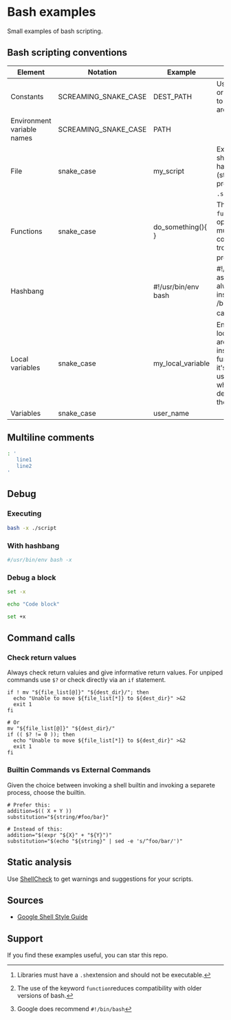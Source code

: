 # Bash examples

Small examples of bash scripting.

## Bash scripting conventions

| Element                    |Notation              |Example              |Notes                                                                                                                    |
|----------------------------|----------------------|---------------------|-------------------------------------------------------------------------------------------------------------------------|
| Constants                  | SCREAMING_SNAKE_CASE | DEST_PATH           | Use `readonly` or `declare -r` to ensure they are readonly.                                                             |
| Environment variable names | SCREAMING_SNAKE_CASE | PATH                |                                                                                                                         |
| File                       | snake_case           | my_script           | Executables should not have extension (strongly preferred) or a `.sh` extension.[^1]                                    |
| Functions                  | snake_case           | do_something(){ }   | The keyword `function` it's optional, but must be used consistently troughout a project.[^2]                            |
| Hashbang                   |                      | #!/usr/bin/env bash | #!/usr/bin/bash asumes it's always installed in /bin, which can cause issues.[^3]                                       |
| Local variables            | snake_case           | my_local_variable   | Ensure that local variables are only seen inside a function and it's children by using `local` when declaring them.     |
| Variables                  | snake_case           | user_name           |                                                                                                                         |

## Multiline comments

```bash
: '
   line1
   line2
'
```

## Debug

### Executing

```bash
bash -x ./script
```

### With hashbang

```bash
#/usr/bin/env bash -x
```

### Debug a block

```bash
set -x

echo "Code block"

set +x
```

## Command calls

### Check  return values

Always check return valuies and give informative return values.
For unpiped commands use `$?` or check directly via an `if` statement.

```shell
if ! mv "${file_list[@]}" "${dest_dir}/"; then
  echo "Unable to move ${file_list[*]} to ${dest_dir}" >&2
  exit 1
fi

# Or
mv "${file_list[@]}" "${dest_dir}/"
if (( $? != 0 )); then
  echo "Unable to move ${file_list[*]} to ${dest_dir}" >&2
  exit 1
fi
```

### Builtin Commands vs External Commands

Given the choice between invoking a shell builtin and invoking a separete process, choose the builtin.

```shell
# Prefer this:
addition=$(( X + Y ))
substitution="${string/#foo/bar}"

# Instead of this:
addition="$(expr "${X}" + "${Y}")"
substitution="$(echo "${string}" | sed -e 's/^foo/bar/')"
```

## Static analysis

Use [ShellCheck](https://github.com/koalaman/shellcheck) to get warnings and suggestions for your scripts.

## Sources

* [Google Shell Style Guide](https://google.github.io/styleguide/shellguide.html)

[^1]: Libraries must have a `.sh`extension and should not be executable.
[^2]: The use of the keyword `function`reduces compatibility with older versions of bash.
[^3]: Google does recommend `#!/bin/bash`

## Support

If you find these examples useful, you can star this repo.

